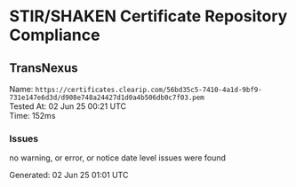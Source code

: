 # STIR/SHAKEN Certificate Repository Compliance

## TransNexus

Name: `https://certificates.clearip.com/56bd35c5-7410-4a1d-9bf9-731e147e6d3d/d908e748a24427d1d0a4b506db0c7f03.pem`\
Tested At: 02 Jun 25 00:21 UTC\
Time: 152ms

### Issues

no warning, or error, or notice date level issues were found

Generated: 02 Jun 25 01:01 UTC